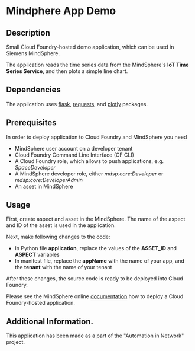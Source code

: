 # Mindphere App Demo

## Description

Small Cloud Foundry-hosted demo application, which can be used in Siemens MindSphere.

The application reads the time series data from the MindSphere's **IoT Time Series Service**, and then plots a simple line chart.

## Dependencies

The application uses [flask](https://pypi.org/project/Flask/), [requests](https://pypi.org/project/requests/), and [plotly](https://pypi.org/project/plotly/) packages.

## Prerequisites

In order to deploy application to Cloud Foundry and MindSphere you need

* MindSphere user account on a developer tenant
* Cloud Foundry Command Line Interface (CF CLI)
* A Cloud Foundry role, which allows to push applications, e.g. *SpaceDeveloper*
* A MindSphere developer role, either *mdsp:core:Developer* or *mdsp:core:DeveloperAdmin*
* An asset in MindSphere

## Usage

First, create aspect and asset in the MindSphere. The name of the aspect and ID of the asset is used in the application.

Next, make following changes to the code:
* In Python file **application**, replace the values of the **ASSET_ID** and **ASPECT** variables
* In manifest file, replace the **appName** with the name of your app, and the **tenant** with the name of your tenant

After these changes, the source code is ready to be deployed into Cloud Foundry.

Please see the MindSphere online [documentation](https://developer.mindsphere.io/howto/howto-cf-running-app.html) how to deploy a Cloud Foundry-hosted application. 

## Additional Information.

This application has been made as a part of the "Automation in Network" project.